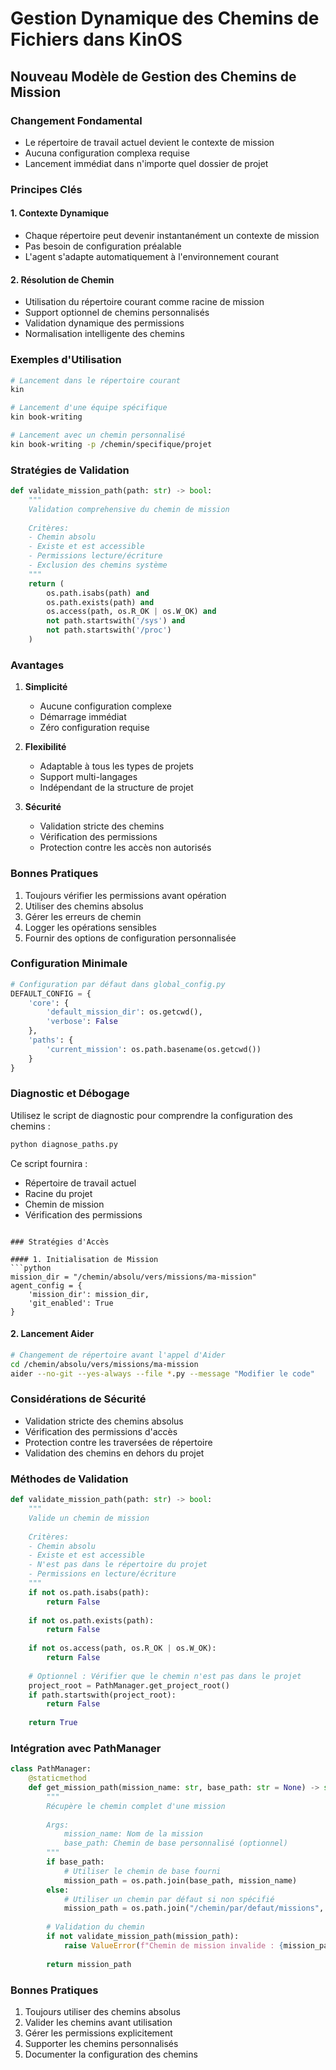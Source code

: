 # Gestion Dynamique des Chemins de Fichiers dans KinOS

## Nouveau Modèle de Gestion des Chemins de Mission

### Changement Fondamental
- Le répertoire de travail actuel devient le contexte de mission
- Aucuna configuration complexa requise
- Lancement immédiat dans n'importe quel dossier de projet

### Principes Clés

#### 1. Contexte Dynamique
- Chaque répertoire peut devenir instantanément un contexte de mission
- Pas besoin de configuration préalable
- L'agent s'adapte automatiquement à l'environnement courant

#### 2. Résolution de Chemin
- Utilisation du répertoire courant comme racine de mission
- Support optionnel de chemins personnalisés
- Validation dynamique des permissions
- Normalisation intelligente des chemins

### Exemples d'Utilisation

```bash
# Lancement dans le répertoire courant
kin

# Lancement d'une équipe spécifique
kin book-writing

# Lancement avec un chemin personnalisé
kin book-writing -p /chemin/specifique/projet
```

### Stratégies de Validation

```python
def validate_mission_path(path: str) -> bool:
    """
    Validation comprehensive du chemin de mission
    
    Critères:
    - Chemin absolu
    - Existe et est accessible
    - Permissions lecture/écriture
    - Exclusion des chemins système
    """
    return (
        os.path.isabs(path) and
        os.path.exists(path) and
        os.access(path, os.R_OK | os.W_OK) and
        not path.startswith('/sys') and
        not path.startswith('/proc')
    )
```

### Avantages

1. **Simplicité**
   - Aucune configuration complexe
   - Démarrage immédiat
   - Zéro configuration requise

2. **Flexibilité**
   - Adaptable à tous les types de projets
   - Support multi-langages
   - Indépendant de la structure de projet

3. **Sécurité**
   - Validation stricte des chemins
   - Vérification des permissions
   - Protection contre les accès non autorisés

### Bonnes Pratiques

1. Toujours vérifier les permissions avant opération
2. Utiliser des chemins absolus
3. Gérer les erreurs de chemin
4. Logger les opérations sensibles
5. Fournir des options de configuration personnalisée

### Configuration Minimale

```python
# Configuration par défaut dans global_config.py
DEFAULT_CONFIG = {
    'core': {
        'default_mission_dir': os.getcwd(),
        'verbose': False
    },
    'paths': {
        'current_mission': os.path.basename(os.getcwd())
    }
}
```

### Diagnostic et Débogage

Utilisez le script de diagnostic pour comprendre la configuration des chemins :

```bash
python diagnose_paths.py
```

Ce script fournira :
- Répertoire de travail actuel
- Racine du projet
- Chemin de mission
- Vérification des permissions
```

### Stratégies d'Accès

#### 1. Initialisation de Mission
```python
mission_dir = "/chemin/absolu/vers/missions/ma-mission"
agent_config = {
    'mission_dir': mission_dir,
    'git_enabled': True
}
```

#### 2. Lancement Aider
```bash
# Changement de répertoire avant l'appel d'Aider
cd /chemin/absolu/vers/missions/ma-mission
aider --no-git --yes-always --file *.py --message "Modifier le code"
```

### Considérations de Sécurité
- Validation stricte des chemins absolus
- Vérification des permissions d'accès
- Protection contre les traversées de répertoire
- Validation des chemins en dehors du projet

### Méthodes de Validation
```python
def validate_mission_path(path: str) -> bool:
    """
    Valide un chemin de mission
    
    Critères:
    - Chemin absolu
    - Existe et est accessible
    - N'est pas dans le répertoire du projet
    - Permissions en lecture/écriture
    """
    if not os.path.isabs(path):
        return False
    
    if not os.path.exists(path):
        return False
    
    if not os.access(path, os.R_OK | os.W_OK):
        return False
    
    # Optionnel : Vérifier que le chemin n'est pas dans le projet
    project_root = PathManager.get_project_root()
    if path.startswith(project_root):
        return False
    
    return True
```

### Intégration avec PathManager
```python
class PathManager:
    @staticmethod
    def get_mission_path(mission_name: str, base_path: str = None) -> str:
        """
        Récupère le chemin complet d'une mission
        
        Args:
            mission_name: Nom de la mission
            base_path: Chemin de base personnalisé (optionnel)
        """
        if base_path:
            # Utiliser le chemin de base fourni
            mission_path = os.path.join(base_path, mission_name)
        else:
            # Utiliser un chemin par défaut si non spécifié
            mission_path = os.path.join("/chemin/par/defaut/missions", mission_name)
        
        # Validation du chemin
        if not validate_mission_path(mission_path):
            raise ValueError(f"Chemin de mission invalide : {mission_path}")
        
        return mission_path
```

### Bonnes Pratiques
1. Toujours utiliser des chemins absolus
2. Valider les chemins avant utilisation
3. Gérer les permissions explicitement
4. Supporter les chemins personnalisés
5. Documenter la configuration des chemins
